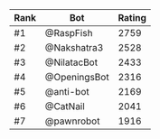 Rank|Bot|Rating
---|---|---
#1|@RaspFish|2759
#2|@Nakshatra3|2528
#3|@NilatacBot|2433
#4|@OpeningsBot|2316
#5|@anti-bot|2169
#6|@CatNail|2041
#7|@pawnrobot|1916
